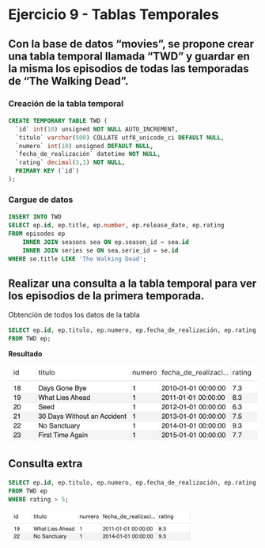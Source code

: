 # Ejercicio 9 - Tablas Temporales

## Con la base de datos “movies”, se propone crear una tabla temporal llamada “TWD” y guardar en la misma los episodios de todas las temporadas de “The Walking Dead”.


### Creación de la tabla temporal
```sql
CREATE TEMPORARY TABLE TWD (
  `id` int(10) unsigned NOT NULL AUTO_INCREMENT,
  `titulo` varchar(500) COLLATE utf8_unicode_ci DEFAULT NULL,
  `numero` int(10) unsigned DEFAULT NULL,
  `fecha_de_realización` datetime NOT NULL,
  `rating` decimal(3,1) NOT NULL,
  PRIMARY KEY (`id`)
);
```

### Cargue de datos

```sql
INSERT INTO TWD 
SELECT ep.id, ep.title, ep.number, ep.release_date, ep.rating
FROM episodes ep 
    INNER JOIN seasons sea ON ep.season_id = sea.id 
    INNER JOIN series se ON sea.serie_id = se.id
WHERE se.title LIKE 'The Walking Dead';
```

## Realizar una consulta a la tabla temporal para ver los episodios de la primera temporada.

Obtención de todos los datos de la tabla

```sql
SELECT ep.id, ep.titulo, ep.numero, ep.fecha_de_realización, ep.rating
FROM TWD ep;
```

**Resultado**

![Resultado](images/result.png)


## Consulta extra

```sql
SELECT ep.id, ep.titulo, ep.numero, ep.fecha_de_realización, ep.rating 
FROM TWD ep
WHERE rating > 5;
```

![Resultado](images/result2.png)
